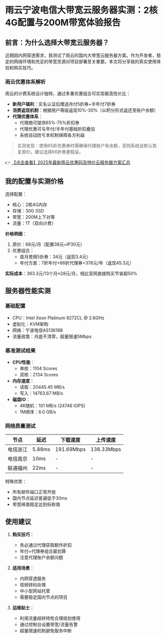 # 雨云宁波电信大带宽云服务器实测：2核4G配置与200M带宽体验报告

## 前言：为什么选择大带宽云服务器？

近期因内网穿透需求，我测试了雨云的国内大带宽云服务器方案。作为开发者，稳定的网络环境和充足的带宽资源对项目部署至关重要。本文将分享我的真实使用体验和购买技巧。

### 雨云优惠体系解析

雨云的计费系统设计独特，通过多重优惠组合可实现极高性价比：

- **新用户福利**：实名认证后赠送月付5折券+半年付7折券
- **消费返现机制**：根据用户等级返现10%-30%（以积分形式返还至账户余额）
- **代理优惠体系**：
  - 代理商可提供65%-75%折扣券
  - 代理优惠可与年付/半年付基础折扣叠加
  - 系统自动防亏本机制保障各方利益

> 实测发现：使用65折优惠券时需确保代理账户有余额，否则系统会默认恢复原价。建议选择66折券更稳妥。

👉 [【点击查看】2025年最新雨云优惠码及特价云服务器方案汇总](https://bit.ly/RainYun)

## 我的配置与实测价格

选择配置：
- 核心：2核4G内存
- 存储：30G SSD
- 带宽：200M上下对等
- 流量：1T（双向计费）

**价格明细**：
1. 原价：68元/月（配置38元+IP30元）
2. 优惠组合：
   - 首月使用5折券：34元（返现3.4元）
   - 年付方案：7折年付+66折代理券=378元/年（返现45.3元）

**实际成本**：363.3元/13个月≈28元/月，相比官网直接购买节省超50%

## 服务器性能实测

### 基础配置
- CPU：Intel Xeon Platinum 8272CL @ 2.6GHz
- 虚拟化：KVM架构
- 网络：宁波电信AS136188
- 流量政策：月底不清零，超量限速5Mbps

### 基准测试结果
- **CPU性能**：
  - 单核：1104 Scores
  - 双核：2134 Scores
- **内存速度**：
  - 读取：20445.45 MB/s
  - 写入：14763.67 MB/s
- **磁盘IO**：
  - 4K随机：101 MB/s (24746 IOPS)
  - 1M顺序：6.0 GB/s

### 网络质量测试
| 节点        | 延迟   | 下载速度   | 上传速度   |
|-------------|--------|------------|------------|
| 电信浙江    | 5.88ms | 191.69Mbps | 138.33Mbps |
| 电信南京    | 10ms   | -          | -          |
| 联通福州    | 22ms   | -          | -          |

特殊优势：
- 所有邮件端口正常开放
- 国内节点延迟普遍低于30ms
- 带宽峰值稳定达到标称值

## 使用建议

1. **购买技巧**：
   - 务必通过代理获取额外折扣
   - 年付+代理券组合最划算
   - 注意代理账户余额问题

2. **适用场景**：
   - 内网穿透服务
   - 视频转码处理
   - 中小型网站托管
   - 需要稳定国内节点的项目

3. **运维贴士**：
   - 利用流量结转特性合理规划使用
   - 通过控制台设置带宽/流量告警
   - 超量限速机制避免服务中断